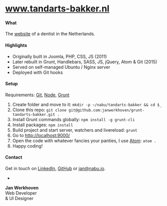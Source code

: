 # www.tandarts-bakker.nl

#### What
The [website](http://www.tandarts-bakker.nl/) of a dentist in the Netherlands.

#### Highlights
* Originally built in Joomla, PHP, CSS, JS (2011)
* Later rebuilt in Grunt, Handlebars, SASS, JS, jQuery, Atom & Git (2015)
* Served on self-managed Ubuntu / Nginx server
* Deployed with Git hooks

#### Setup
Requirements: [Git](https://git-scm.com/downloads), [Node](https://nodejs.org), [Grunt](http://gruntjs.com/)

1. Create folder and move to it: `mkdir -p ~/nabu/tandarts-bakker && cd $_`
2. Clone this repo: `git clone git@github.com:janwerkhoven/grunt-tandarts-bakker.git .`
3. Install Grunt commands globally: `npm install -g grunt-cli`
4. Install packages: `npm install`
5. Build project and start server, watchers and livereload: `grunt`
6. Go to [http://localhost:9000/](http://localhost:9000/)
7. Open the code with whatever fancies your panties, I use [Atom](https://atom.io/): `atom .`
8. Happy coding!

#### Contact
Get in touch on [LinkedIn](https://au.linkedin.com/pub/jan-werkhoven/10/64/b30), [GitHub](https://github.com/janwerkhoven) or <a href="mailto:jan@nabu.io">jan@nabu.io</a>.

-

**Jan Werkhoven**  
Web Developer  
& UI Designer
